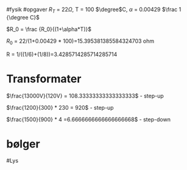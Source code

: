 #fysik #opgaver 
$R_T$ = 22$\Omega$, T = 100 $\degree$C, $\alpha$ = 0.00429 $\frac 1 {\degree C}$ 

$R_0 = \frac {R_0}{(1+\alpha*T)}$

$R_0$ = 22/(1+0.00429 * 100)=15.395381385584324703 ohm

R = 1/((1/6)+(1/8))=3.4285714285714285714


# Transformater
$\frac{13000V}{120V} = 108.33333333333333333$ - step-up

$\frac{1200}{300} * 230 = 920$ - step-up

$\frac{1500}{900} * 4 =6.6666666666666666668$ - step-down

# bølger 
#Lys 
